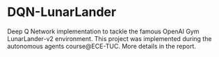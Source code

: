 # DQN-LunarLander
Deep Q Network implementation to tackle the famous OpenAI Gym LunarLander-v2 environment. This project was implemented during the autonomous agents course@ECE-TUC. More details in the report.

